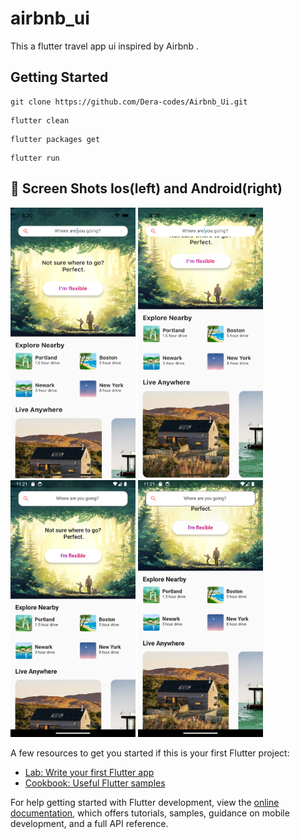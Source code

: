 # airbnb_ui

This a flutter travel app ui inspired by Airbnb .

## Getting Started

```shell
git clone https://github.com/Dera-codes/Airbnb_Ui.git
```
```shell
flutter clean
```
```shell
flutter packages get
```
```shell
flutter run
```
## 📸 Screen Shots Ios(left) and Android(right)
<p float="left">
  <img src="https://github.com/Dera-codes/Airbnb_Ui/blob/master/Simulator%20Screen%20Shot%20-%20iphone%2013%20pro%20-%202023-09-16%20at%2020.20.24.png?raw=true" width="200">
  <img src="https://github.com/Dera-codes/Airbnb_Ui/blob/master/Simulator%20Screen%20Shot%20-%20iphone%2013%20pro%20-%202023-09-16%20at%2020.20.37.png?raw=true" width="200">
    <img src="https://github.com/Dera-codes/Airbnb_Ui/blob/master/Screenshot_1695032466.png?raw=true" width="200">
        <img src="https://github.com/Dera-codes/Airbnb_Ui/blob/master/Screenshot_1695032485.png?raw=true" width="200">


</p>


A few resources to get you started if this is your first Flutter project:

- [Lab: Write your first Flutter app](https://docs.flutter.dev/get-started/codelab)
- [Cookbook: Useful Flutter samples](https://docs.flutter.dev/cookbook)

For help getting started with Flutter development, view the
[online documentation](https://docs.flutter.dev/), which offers tutorials,
samples, guidance on mobile development, and a full API reference.
